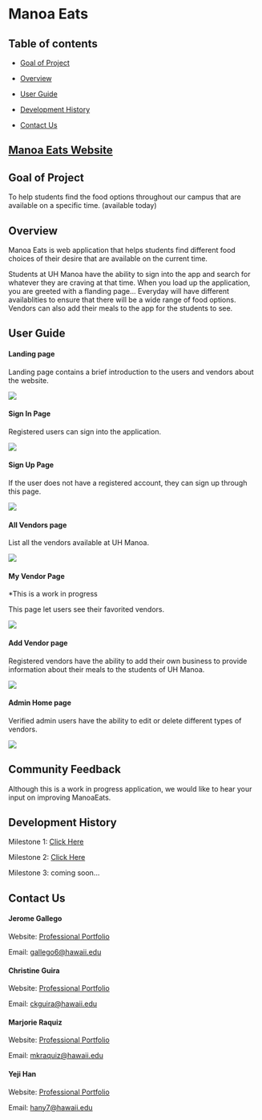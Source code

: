 # Manoa Eats 

## Table of contents

* [Goal of Project](#goalofproject)
* [Overview](#overview)
* [User Guide](#userguide)

* [Development History](#developmenthistory)
* [Contact Us](#contactus)


## <a href="http://138.68.15.1/#/">Manoa Eats Website</a>

## Goal of Project

To help students find the food options throughout our campus that are available on a specific time. (available today)

## Overview

Manoa Eats is web application that helps students find different food choices of their desire that are available on the current time. 

Students at UH Manoa have the ability to sign into the app and search for whatever they are craving at that time. When you load up the application, you are greeted with a flanding page...
Everyday will have different availablities to ensure that there will be a wide range of food options. 
Vendors can also add their meals to the app for the students to see. 

## User Guide
  
  #### Landing page
  
  Landing page contains a brief introduction to the users and vendors about the website.
  
  <img src="./images/Landing-Page.png">
  
  #### Sign In Page
  
  Registered users can sign into the application. 
  
  <img src="./images/Sign-In-Page.png">
  
  #### Sign Up Page
  
  If the user does not have a registered account, they can sign up through this page.
  
  <img src="./images/Sign-Up-Page.png">
  
  #### All Vendors page
  
  List all the vendors available at UH Manoa.
  
  <img src="./images/All-Vendors-Page.png">
  
  #### My Vendor Page
  
  *This is a work in progress
  
  This page let users see their favorited vendors.
  
  <img src="./images/My-Vendors-Page.png">
  
  #### Add Vendor page
  
  Registered vendors have the ability to add their own business to provide information about their meals to the students of UH Manoa.
  
  <img src="./images/Add-Vendor-Page.png">
  
  #### Admin Home page
  
  Verified admin users have the ability to edit or delete different types of vendors.
  
  <img src="./images/Admin-Page.png">

## Community Feedback

Although this is a work in progress application, we would like to hear your input on improving ManoaEats.
  
## Development History

Milestone 1: <a href="https://github.com/manoaeats/manoaeats/projects/1">Click Here</a>

Milestone 2: <a href="https://github.com/manoaeats/manoaeats/projects/2">Click Here</a>

Milestone 3: coming soon...

## Contact Us 

#### Jerome Gallego

Website: [Professional Portfolio](https://alohajerome.github.io/)

Email: gallego6@hawaii.edu

#### Christine Guira

Website: [Professional Portfolio](https://ceekaye12.github.io/)

Email: ckguira@hawaii.edu
  
#### Marjorie Raquiz

Website: [Professional Portfolio](https://mkraquiz.github.io/)

Email: mkraquiz@hawaii.edu
 
#### Yeji Han

Website: [Professional Portfolio](https://yejihan92.github.io/)

Email: hany7@hawaii.edu

